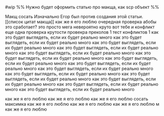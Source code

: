 #wip
%%
Нужно будет оформить статью про макща, как scp объект
%%


Макщ сосать
Изначально Егор был против создания этой статьи.
[[список цитат макща]]
как же я его люблю
очередная проверка абобы
это сработает?
это просто мега невероятно круто
вот тебе и конфликт
еще одна проверка крутости
провекра преколов 1
тест конфликтов 1
как это будет выглядеть, если их будет реально много
как это будет выглядеть, если их будет реально много
как это будет выглядеть, если их будет реально много
как это будет выглядеть, если их будет реально много
как это будет выглядеть, если их будет реально много
как это будет выглядеть, если их будет реально много
как это будет выглядеть, если их будет реально много
как это будет выглядеть, если их будет реально много
как это будет выглядеть, если их будет реально много
как это будет выглядеть, если их будет реально много
как это будет выглядеть, если их будет реально много
как это будет выглядеть, если их будет реально много
как это будет выглядеть, если их будет реально много
как это будет выглядеть, если их будет реально много


как же я его люблю
как же я его люблю
как же я его люблю
сосать максимка
как же я его люблю
как же я его люблю
как же я его люблю
м
как же я его люблю




